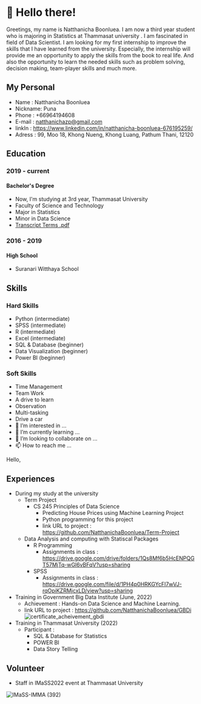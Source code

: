 # 👋 Hello there! 
Greetings, my name is Natthanicha Boonluea. I am now a third year student who is majoring in Statistics at Thammasat university . I am fascinated in field of Data Scientist. I am looking for my first internship to improve the skills that I have learned from the university. Especially, the internship will provide me an opportunity to apply the skills from the book to real life. And also the opportunity to learn the needed skills such as problem solving, decision making, team-player skills and much more.
## My Personal
* Name : Natthanicha Boonluea
* Nickname: Puna
* Phone  : +66964194608
* E-mail : natthanichazp@gmail.com
* linkIn : https://www.linkedin.com/in/natthanicha-boonluea-676195259/
* Adress : 99, Moo 18, Khong Nueng, Khong Luang, Pathum Thani,  12120
## Education
### 2019 - current
#### Bachelor's Degree
- Now, I'm studying at 3rd year, Thammasat University
- Faculty of Science and Technology
 - Major in Statistics
 - Minor in Data Science
 - [Transcript Terms .pdf](https://github.com/NatthanichaBoonluea/Personal/files/10353878/Transcript.4.term.pdf)
 ### 2016 - 2019
 #### High School
- Suranari Witthaya School
## Skills
### Hard Skills
- Python                      (intermediate)
- SPSS                        (intermediate)
- R                           (intermediate)
- Excel                       (intermediate)
- SQL & Database                  (beginner)
- Data Visualization              (beginner)
- Power BI                        (beginner)          
### Soft  Skills
- Time Management
- Team Work
- A drive to learn
- Observation
- Multi-tasking
- Drive a car
- 👀 I’m interested in ...
- 🌱 I’m currently learning ...
- 💞️ I’m looking to collaborate on ...
- 📫 How to reach me ...

<!---
NatthanichaBoonluea/NatthanichaBoonluea is a ✨ special ✨ repository because its `README.md` (this file) appears on your GitHub profile.
You can click the Preview link to take a look at your changes.
--->
Hello, 

## Experiences 
* During my study at the university
  * Term Project
    * CS 245 Principles of Data Science
      * Predicting House Prices using Machine Learning Project 
      * Python programming for this project
      * link URL to project : https://github.com/NatthanichaBoonluea/Term-Project
  * Data Analysis and computing with Statiscal Packages
    * R Programming
      * Assignments in class : https://drive.google.com/drive/folders/1Qs8Mf6b5HcENPQGT57MjTq-wGl6vBFqV?usp=sharing
    * SPSS
      * Assignments in class : https://drive.google.com/file/d/1PH4p0HRKGYcFl7wVJ-rqOpiKZRMjcxLD/view?usp=sharing
* Training in Government Big Data Institute (June, 2022)
  * Achievement :
Hands-on Data Science and Machine Learning.
  * link URL to project : https://github.com/NatthanichaBoonluea/GBDi
![certificate_acheivement_gbdi](https://user-images.githubusercontent.com/117358027/210829222-53c8a0e9-1974-40dc-83f0-8c896e071231.png)  
* Training in Thammasat University (2022)
  * Participant :
    * SQL & Database for Statistics
    * POWER BI
    * Data Story Telling
## Volunteer 
* Staff in IMaSS2022 event at Thammasat University

![IMaSS-IMMA (392)](https://user-images.githubusercontent.com/117358027/210829032-09c8c79d-f795-4d35-835c-7314b64d20f2.JPG)

